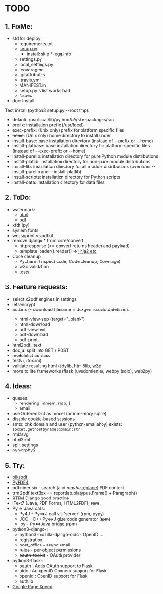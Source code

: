 # TODO

## 1. FixMe:
- std for deploy:
  - requirements.txt
  - [setup.py](https://docs.python.org/3/distutils/setupscript.html):
    - install: skip *-egg.info
  - settings.py
  - local_settings.py
  - .coveragerc
  - .gitattributes
  - .travis.yml
  - MANIFEST.in
  - setup.py sdist works bad
  + *.spec
- doc: Install

Test install (python3 setup.py --root tmp):
- default: /usr/local/lib/python3.9/site-packages/src
- prefix: installation prefix (/usr/local)
- exec-prefix: (Unix only) prefix for platform specific files
- ~~home~~: (Unix only) home directory to install under
- install-base: base installation directory (instead of --prefix or --home)
- install-platbase: base installation directory for platform-specific files (instead of --exec-prefix or --home)
- install-purelib: installation directory for pure Python module distributions
- install-platlib: installation directory for non-pure module distributions
- install-lib: installation directory for all module distributions (overrides --install-purelib and --install-platlib)
- install-scripts: installation directory for Python scripts
- install-data: installation directory for data files

## 2. ToDo:
- watermark:
  - [html](https://codepen.io/YuvarajTana/pen/auiqx)
  - [pdf](https://stackabuse.com/working-with-pdfs-in-python-adding-images-and-watermarks/)
- xfdf (py)
- system fonts
- weasyprint vs pdfkit
- remove django.* from core/convert:
  - httpresponse (<= convert returns header and payload)
  - template loader().render() => [jinja2 etc](https://wiki.python.org/moin/Templating)
- Code cleanup:
  - Pycharm (Inspect code, Code cleanup, Coverage)
  - w3c validation
  - tests

## 3. Feature requests:
- select x2pdf engines in settings
- letsencrypt
- actions (- download filename = doxgen.ru.uuid.datetime.<ext>):
  - html-view-sep (target="_blank")
  - html-download
  - pdf-view-ext
  - pdf-download
  - pdf-print
- html2pdf_itext
- doc_a: split into GET / POST
- modulelist as class
- tests (+tox.ini)
- validate resulting html (tidylib, html5lib, [w3c](https://github.com/srackham/w3c-validator)
- move to lite frameworks (flask (uvedomlenie), webpy (solo), web2py)

## 4. Ideas:
- queues:
  - rendering [inmem, rrdb, ]
  - email
- use OrderedDict as model (or inmemory sqlite)
- disable cookie-based sessions
- smtp: chk domain and user (python-emailahoy) exists: `socket.gethostbyname(domain:str)`
- rml2svg
- html2rml
- [split settings](https://github.com/sobolevn/django-split-settings)
- pymorphy2

## 5. Try:
- [pikepdf](https://pypi.org/project/pikepdf/)
- [PyPDF4](https://github.com/claird/PyPDF4)
- pdfminer.six - search [and *maybe* [replace](https://github.com/kanzure/pdfparanoia)] PDF content
- trml2pdf.textBox == reportlab.platypus.Frame() + Paragraph()
- [RTFM](https://www.toptal.com/django/django-top-10-mistakes) Django good practice
- iText7 (Java, PDF Forms, HTML2PDF), ~~rpm~~
- Py &rArr; Java calls:
  - Py4J - Py&hArr;J call via 'server' (rpm, pypy)
  - JCC - C++ Py&hArr;J glue code generator (~~rpm~~)
  - jpy - Py&hArr;Java bridge (~~rpm~~)
- python3-django-:
  - python3-mozilla-django-oidc - OpenID ...
  - registration
  - post_office - async email
  - ~~rules~~ - per-object permissions
  - ~~oauth-toolkit~~ - OAuth provider
- python3-flask-:
  - oauth : Adds OAuth support to Flask
  - oidc : An openID Connect support for Flask
  - openid : OpenID support for Flask
  - authlib
- [Google Page Speed](https://developers.google.com/speed/pagespeed/insights/)
